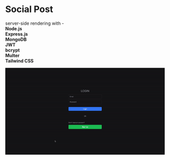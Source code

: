 # Social Post
server-side rendering with - <br>
**Node.js** <br>
**Express.js** <br>
**MongoDB** <br>
**JWT** <br>
**bcrypt** <br>
**Multer** <br>
**Tailwind CSS** <br>


![GIF](./social.gif)
